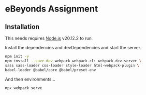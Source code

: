 # eBeyonds Assignment

## Installation

This needs requires [Node.js](https://nodejs.org/) v20.12.2 to run.

Install the dependencies and devDependencies and start the server.

```sh
npm init -y
npm install --save-dev webpack webpack-cli webpack-dev-server \
sass sass-loader css-loader style-loader html-webpack-plugin \
babel-loader @babel/core @babel/preset-env
```

And then environments...

```sh
npx webpack serve
```

